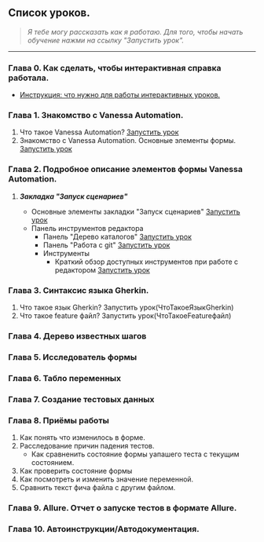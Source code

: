 ﻿## Список уроков.
> *Я тебе могу рассказать как я работаю. Для того, чтобы начать обучение нажми на ссылку "Запустить урок".*
---
### Глава 0. Как сделать, чтобы интерактивная справка работала.
   * [Инструкция: что нужно для работы интерактивных уроков.](https://github.com/Pr-Mex/vanessa-automation/blob/develop/docs/InteractiveHelp/SettingUpInteractiveHelp.md)


### Глава 1. Знакомство с Vanessa Automation.

   1. Что такое Vanessa Automation? [Запустить урок](ЧтоТакоеVanessaAutomation)
   1. Знакомство с Vanessa Automation. Основные элементы формы. [Запустить урок](ЗнакомствоСVanessaAutomationОсновныеЭлементыФормы)

### Глава 2. Подробное описание элементов формы Vanessa Automation.
   1. ***Закладка "Запуск сценариев"***

       - Основные элементы закладки "Запуск сценариев" [Запустить урок](ОсновныеЭлементыЗакладкиЗапускСценариев)
       - Панель инструментов редактора
           - Панель "Дерево каталогов" [Запустить урок](ОписаниеПанелиДеревоКаталогов)
           - Панель "Работа с git" [Запустить урок](ОписаниеПанелиРаботаСGit)
           - Инструменты
              - Краткий обзор доступных инструментов при работе с редактором [Запустить урок](КраткийОбзорДоступныхИнструментовПриРаботеСРедактором)

### Глава 3. Синтаксис языка Gherkin.

   1. Что такое язык Gherkin? Запустить урок(ЧтоТакоеЯзыкGherkin)
   1. Что такое feature файл? Запустить урок(ЧтоТакоеFeatureфайл)


### Глава 4. Дерево известных шагов

### Глава 5. Исследователь формы
### Глава 6. Табло переменных

### Глава 7. Создание тестовых данных
### Глава 8. Приёмы работы
   1. Как понять что изменилось в форме.
   1. Расследование причин падения тестов.
       - Как сравненить состояние формы уапашего теста с текущим состоянием.
   1. Как проверить состояние формы
   1. Как посмотреть и изменить значение переменной.
   1. Сравнить текст фича файла с другим файлом.
   
### Глава 9. Allure. Отчет о запуске тестов в формате Allure.

### Глава 10. Автоинструкции/Автодокументация.
